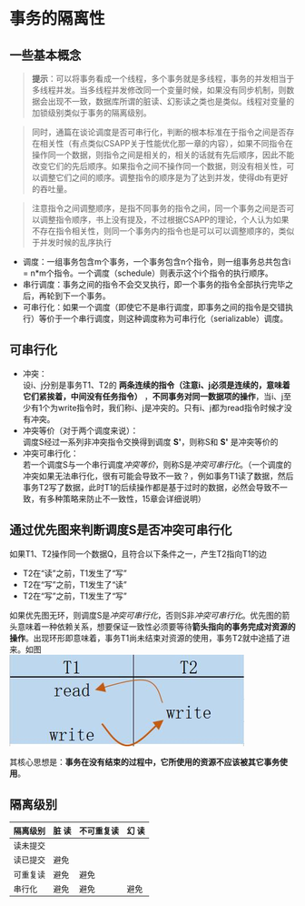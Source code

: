 
# 事务的隔离性
## 一些基本概念

> **提示**：可以将事务看成一个线程，多个事务就是多线程，事务的并发相当于多线程并发。当多线程并发修改同一个变量时候，如果没有同步机制，则数据会出现不一致，数据库所谓的脏读、幻影读之类也是类似。线程对变量的加锁级别类似于事务的隔离级别。  

> 同时，通篇在谈论调度是否可串行化，判断的根本标准在于指令之间是否存在相关性（有点类似CSAPP关于性能优化那一章的内容），如果不同指令在操作同一个数据，则指令之间是相关的，相关的话就有先后顺序，因此不能改变它们的先后顺序。如果指令之间不操作同一个数据，则没有相关性，可以调整它们之间的顺序。调整指令的顺序是为了达到并发，使得db有更好的吞吐量。   

> 注意指令之间调整顺序，是指不同事务的指令之间，同一个事务之间是否可以调整指令顺序，书上没有提及，不过根据CSAPP的理论，个人认为如果不存在指令相关性，则同一个事务内的指令也是可以可以调整顺序的，类似于并发时候的乱序执行

* 调度：一组事务包含m个事务，一个事务包含n个指令，则一组事务总共包含i = n*m个指令。一个调度（schedule）则表示这个i个指令的执行顺序。
* 串行调度：事务之间的指令不会交叉执行，即一个事务的指令全部执行完毕之后，再轮到下一个事务。
* 可串行化：如果一个调度（即使它不是串行调度，即事务之间的指令是交错执行）等价于一个串行调度，则这种调度称为可串行化（serializable）调度。

## 可串行化
* 冲突：  
    设i、j分别是事务T1、T2的 **两条连续的指令（注意i、j必须是连续的，意味着它们紧挨着，中间没有任务指令）** ，**不同事务对同一数据项的操作**，当i、j至少有1个为write指令时，我们称i、j是冲突的。只有i、j都为read指令时候才没有冲突。
* 冲突等价（对于两个调度来说）：  
    调度S经过一系列非冲突指令交换得到调度 **S'**，则称S和 **S'** 是冲突等价的
* 冲突可串行化：  
    若一个调度S与一个串行调度*冲突等价*，则称S是*冲突可串行化*。（一个调度的冲突如果无法串行化，很有可能会导致不一致？，例如事务T1读了数据，然后事务T2写了数据，此时T1的后续操作都是基于过时的数据，必然会导致不一致，有多种策略来防止不一致性，15章会详细说明）

## 通过优先图来判断调度S是否冲突可串行化  
如果T1、T2操作同一个数据Q，且符合以下条件之一，产生T2指向T1的边
* T2在“读”之前，T1发生了“写”  
* T2在“写”之前，T1发生了“读”
* T2在“写”之前，T1发生了“写”


如果优先图无环，则调度S是*冲突可串行化*，否则S非*冲突可串行化*。优先图的箭头意味着一种依赖关系，想要保证一致性必须要等待**箭头指向的事务完成对资源的操作**。出现环形即意味着，事务T1尚未结束对资源的使用，事务T2就中途插了进来。如图  
![db_c14.jpg](/imgs/db_c14.jpg)

其核心思想是：**事务在没有结束的过程中，它所使用的资源不应该被其它事务使用**。


## 隔离级别
|隔离级别 |   脏 读|   不可重复读|   幻 读|
| - | -  | -  |-|
| 读未提交 |    |    | |
| 读已提交 | 避免  |    | |
| 可重复读 | 避免  | 避免  | |
| 串行化 | 避免  | 避免  |避免|
 
